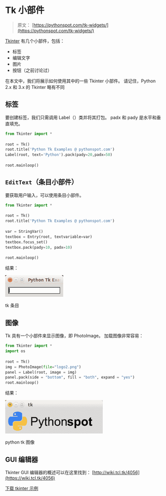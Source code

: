 # Tk 小部件

> 原文： [https://pythonspot.com/tk-widgets/](https://pythonspot.com/tk-widgets/)

[Tkinter](https://pythonspot.com/tkinter/) 有几个小部件，包括：

*   标签
*   编辑文字
*   图片
*   按钮（之前讨论过）

在本文中，我们将展示如何使用其中的一些 Tkinter 小部件。 请记住，Python 2.x 和 3.x 的 Tkinter 略有不同

## 标签

要创建标签，我们只需调用 Label（）类并将其打包。 padx 和 pady 是水平和垂直填充。

```py
from Tkinter import *

root = Tk()
root.title('Python Tk Examples @ pythonspot.com')
Label(root, text='Python').pack(pady=20,padx=50)

root.mainloop()

```

## `EditText`（条目小部件）

要获取用户输入，可以使用条目小部件。

```py
from Tkinter import *

root = Tk()
root.title('Python Tk Examples @ pythonspot.com')

var = StringVar()
textbox = Entry(root, textvariable=var)
textbox.focus_set()
textbox.pack(pady=10, padx=10)

root.mainloop()

```

结果：

![tk entry](img/37a3257ed2c7f13f0b141e9c9aa72d3e.jpg)

tk 条目

## 图像

Tk 具有一个小部件来显示图像，即 PhotoImage。 加载图像非常容易：

```py
from Tkinter import *
import os

root = Tk()
img = PhotoImage(file="logo2.png")
panel = Label(root, image = img)
panel.pack(side = "bottom", fill = "both", expand = "yes")
root.mainloop()

```

结果：

![python tk image](img/b572dd0f882ff709fb5896b3f7c9905f.jpg)

python tk 图像

## GUI 编辑器

Tkinter GUI 编辑器的概述可以在这里找到： [http://wiki.tcl.tk/4056](https://wiki.tcl.tk/4056)

[下载 tkinter 示例](/download-tkinter-examples)